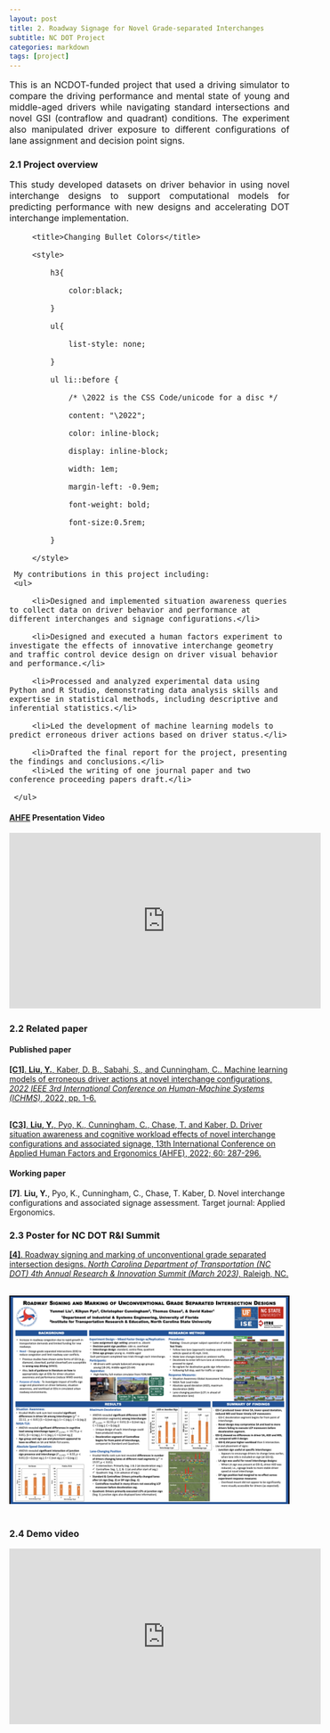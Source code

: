 ```yaml
---
layout: post
title: 2. Roadway Signage for Novel Grade-separated Interchanges 
subtitle: NC DOT Project 
categories: markdown
tags: [project]
---
```

<font size=3>
<p style="text-align:justify; text-justify:inter-ideograph;">
This is an NCDOT-funded project that used a driving simulator to compare the driving performance and mental state of young and middle-aged drivers while navigating standard intersections and novel GSI (contraflow and quadrant) conditions. The experiment also manipulated driver exposure to different configurations of lane assignment and decision point signs. 

</p>
</font>

### 2.1 Project overview

<font size=3>
<p style="text-align:justify; text-justify:inter-ideograph;">
<!-- ## Here is a secondary heading -->
This study developed datasets on driver behavior in using novel interchange designs to support computational models for predicting performance with new designs and accelerating DOT interchange implementation.

<html>
    <head>

         <title>Changing Bullet Colors</title>

         <style>

             h3{

                 color:black;

             }

             ul{

                 list-style: none;

             }

             ul li::before {

                 /* \2022 is the CSS Code/unicode for a disc */

                 content: "\2022";  

                 color: inline-block; 

                 display: inline-block; 

                 width: 1em;

                 margin-left: -0.9em;

                 font-weight: bold;

                 font-size:0.5rem;

             }

         </style>

   </head>

   <body>

     My contributions in this project including:
     <ul>

         <li>Designed and implemented situation awareness queries to collect data on driver behavior and performance at different interchanges and signage configurations.</li>

         <li>Designed and executed a human factors experiment to investigate the effects of innovative interchange geometry and traffic control device design on driver visual behavior and performance.</li>

         <li>Processed and analyzed experimental data using Python and R Studio, demonstrating data analysis skills and expertise in statistical methods, including descriptive and inferential statistics.</li>

         <li>Led the development of machine learning models to predict erroneous driver actions based on driver status.</li>

         <li>Drafted the final report for the project, presenting the findings and conclusions.</li>
         <li>Led the writing of one journal paper and two conference proceeding papers draft.</li>

     </ul>

   </body>

</html>

</p>
</font>

#### <a href="https://openaccess.cms-conferences.org/#/publications/book/978-1-958651-36-0/article/978-1-958651-36-0_32" target="_blank">AHFE</a> Presentation Video

<p align='center'>
<iframe width="560" height="315" src="https://www.youtube.com/embed/qTCoAUiOJkM" title="YouTube video player" frameborder="0" allow="accelerometer; autoplay; clipboard-write; encrypted-media; gyroscope; picture-in-picture" allowfullscreen></iframe>
</p>

### 2.2 Related paper
#### Published paper
 <a href="https://ieeexplore.ieee.org/document/9980657" target="_blank"><b>[C1]</b>. <b>Liu, Y.</b>, Kaber, D. B., Sabahi, S., and Cunningham, C.. Machine learning models of erroneous driver actions at novel interchange configurations, <i>2022 IEEE 3rd International Conference on Human-Machine Systems (ICHMS)</i>, 2022, pp. 1-6. </a><br/><br/>

<a href="https://openaccess.cms-conferences.org/#/publications/book/978-1-958651-36-0/article/978-1-958651-36-0_32" target="_blank"><b>[C3]</b>. <b>Liu, Y.</b>, Pyo, K., Cunningham, C., Chase, T. and Kaber, D. Driver situation awareness and cognitive workload effects of novel interchange configurations and associated signage, 13th International Conference on Applied Human Factors and Ergonomics (AHFE), 2022; 60: 287-296. </a>

#### Working paper
<b>[7]</b>. <b>Liu, Y.</b>, Pyo, K., Cunningham, C., Chase, T. Kaber, D. Novel interchange configurations and associated signage assessment. Target journal: Applied Ergonomics.


### 2.3 Poster for NC DOT R&I Summit
<a href="https://sites.google.com/ncsu.edu/ncdot-summit/agenda/poster-presentations?authuser=0" target="_blank"><b>[4]</b>. Roadway signing and marking of unconventional grade separated intersection designs. <i>North Carolina Department of Transportation (NC DOT) 4th Annual Research & Innovation Summit (March 2023), </i>Raleigh, NC.</a><br/><br/>

<img src="/assets/images/banners/Poster_GSIX.png"/><br/><br/>


### 2.4 Demo video

<!-- ![](https://youtu.be/db3A5tPrsq8) -->
<p align='center'>
<iframe width="560" height="315" src="https://www.youtube.com/embed/db3A5tPrsq8" title="YouTube video player" frameborder="0" allow="accelerometer; autoplay; clipboard-write; encrypted-media; gyroscope; picture-in-picture" allowfullscreen></iframe>
</p>